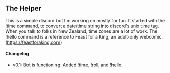 ## The Helper

This is a simple discord bot I'm working on mostly for fun. It started with the !time command, to convert a date/time string into discord's unix time tag. When you talk to folks in New Zealand, time zones are a lot of work. The !hello command is a reference to Feast for a King, an adult-only webcomic. (https://feastforaking.com)

#### Changelog

- v0.1: Bot is functioning. Added !time, !roll, and !hello.